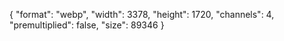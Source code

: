 {
  "format": "webp",
  "width": 3378,
  "height": 1720,
  "channels": 4,
  "premultiplied": false,
  "size": 89346
}